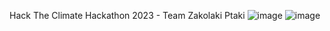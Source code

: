 Hack The Climate Hackathon 2023 - Team Zakolaki Ptaki
![image](https://github.com/user-attachments/assets/f3d11d9d-40d8-45df-8801-157610e8f0b9)
![image](https://github.com/user-attachments/assets/774f666a-456c-4d50-b9c0-c4699a4596b0)
